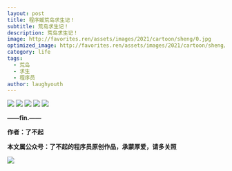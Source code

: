 ```yaml
---
layout: post
title: 程序媛荒岛求生记！
subtitle: 荒岛求生记！
description: 荒岛求生记！
image: http://favorites.ren/assets/images/2021/cartoon/sheng/0.jpg
optimized_image: http://favorites.ren/assets/images/2021/cartoon/sheng/0.jpg
category: life
tags:
  - 荒岛
  - 求生
  - 程序员
author: laughyouth
---
```




![](http://favorites.ren/assets/images/2021/cartoon/bianbie/640.jpeg)
![](http://favorites.ren/assets/images/2021/cartoon/sheng/640.jpeg)
![](http://favorites.ren/assets/images/2021/cartoon/sheng/640-1.jpeg)
![](http://favorites.ren/assets/images/2021/cartoon/sheng/640-2.jpeg)
![](http://favorites.ren/assets/images/2021/cartoon/sheng/640-3.jpeg)

**——fin.——**

**作者：了不起**

**本文属公众号：了不起的程序员原创作品，承蒙厚爱，请多关照**

![](http://favorites.ren/assets/images/2021/cartoon/moyu/640-3.jpeg)



